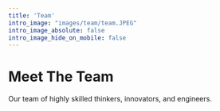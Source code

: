 ```yaml
---
title: 'Team'
intro_image: "images/team/team.JPEG"
intro_image_absolute: false
intro_image_hide_on_mobile: false
---
```


# Meet The Team

Our team of highly skilled thinkers, innovators, and engineers.